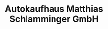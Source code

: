 ---
title: "Autokaufhaus Matthias Schlamminger GmbH"
url: /regensburg/autokaufhaus-matthias-schlamminger-gmbh-weidener-strasse/
shop: Autowerkstatt
---